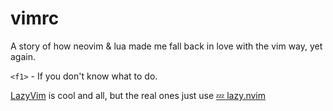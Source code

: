 # vimrc
A story of how neovim & lua made me fall back in love with the vim way, yet again.

`<f1>` - If you don't know what to do.

[LazyVim](https://www.lazyvim.org) is cool and all,
but the real ones just use [💤 lazy.nvim ](https://github.com/folke/lazy.nvim)


